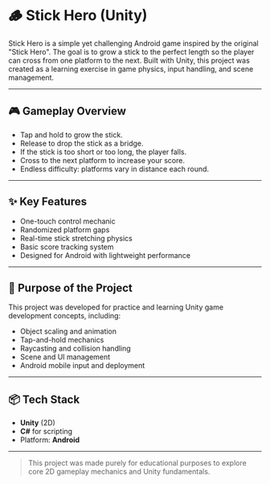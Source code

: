 # 🪵 Stick Hero (Unity)

Stick Hero is a simple yet challenging Android game inspired by the original "Stick Hero". The goal is to grow a stick to the perfect length so the player can cross from one platform to the next. Built with Unity, this project was created as a learning exercise in game physics, input handling, and scene management.

---

## 🎮 Gameplay Overview

- Tap and hold to grow the stick.
- Release to drop the stick as a bridge.
- If the stick is too short or too long, the player falls.
- Cross to the next platform to increase your score.
- Endless difficulty: platforms vary in distance each round.

---

## ✨ Key Features

- One-touch control mechanic
- Randomized platform gaps
- Real-time stick stretching physics
- Basic score tracking system
- Designed for Android with lightweight performance

---

## 🎯 Purpose of the Project

This project was developed for practice and learning Unity game development concepts, including:

- Object scaling and animation
- Tap-and-hold mechanics
- Raycasting and collision handling
- Scene and UI management
- Android mobile input and deployment

---

## 📦 Tech Stack

- **Unity** (2D)
- **C#** for scripting
- Platform: **Android**

---

> This project was made purely for educational purposes to explore core 2D gameplay mechanics and Unity fundamentals.
